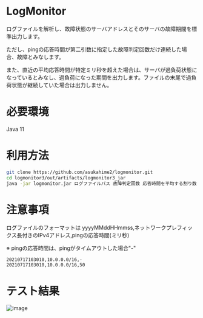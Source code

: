 # LogMonitor
ログファイルを解析し、故障状態のサーバアドレスとそのサーバの故障期間を標準出力します。

ただし、pingの応答時間が第二引数に指定した故障判定回数だけ連続した場合、故障とみなします。

また、直近の平均応答時間が特定ミリ秒を超えた場合は、サーバが過負荷状態になっているとみなし、過負荷になった期間を出力します。ファイルの末尾で過負荷状態が継続していた場合は出力しません。

# 必要環境
Java 11

# 利用方法

```bash
git clone https://github.com/asukahime2/logmonitor.git
cd logmonitor3/out/artifacts/logmonitor3_jar
java -jar logmonitor.jar ログファイルパス 故障判定回数 応答時間を平均する割り数 直近の平均応答時間の閾値
```

# 注意事項
ログファイルのフォーマットは
yyyyMMddHHmmss,ネットワークプレフィックス長付きのIPv4アドレス,pingの応答時間(ミリ秒)

※ pingの応答時間は、pingがタイムアウトした場合"-"

```
20210717103010,10.0.0.0/16,-
20210717103010,10.0.0.0/16,50
```

# テスト結果
![image](https://user-images.githubusercontent.com/87558811/126055752-853d61e5-23cd-44dd-82d3-4d954db8694c.png)
